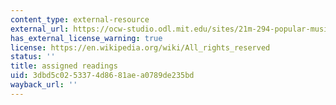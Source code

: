 ```yaml
---
content_type: external-resource
external_url: https://ocw-studio.odl.mit.edu/sites/21m-294-popular-musics-of-the-world-spring-2005/type/page/edit/eb4000ce-bd6d-fe68-40b2-ac68a5e8893e/#Assigned_Readings
has_external_license_warning: true
license: https://en.wikipedia.org/wiki/All_rights_reserved
status: ''
title: assigned readings
uid: 3dbd5c02-5337-4d86-81ae-a0789de235bd
wayback_url: ''
---
```

